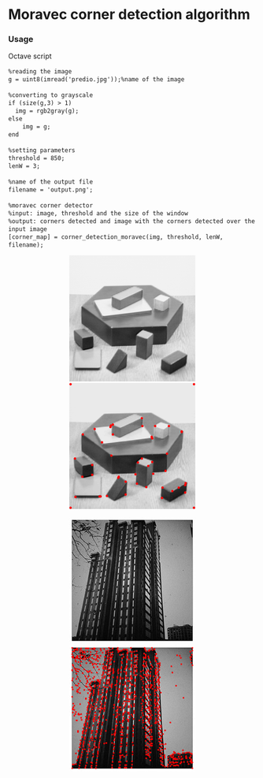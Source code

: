 
# Moravec corner detection algorithm

### Usage

Octave script

```ocatve
%reading the image
g = uint8(imread('predio.jpg'));%name of the image

%converting to grayscale
if (size(g,3) > 1)
  img = rgb2gray(g);
else
	img = g;
end

%setting parameters
threshold = 850;
lenW = 3;

%name of the output file
filename = 'output.png';

%moravec corner detector
%input: image, threshold and the size of the window
%output: corners detected and image with the corners detected over the input image
[corner_map] = corner_detection_moravec(img, threshold, lenW, filename);
```

<p align="center">
  <img width="256" height="256" src="https://github.com/wallaceloos/Image_Processing/blob/master/corner_detector/moravec/images/blox.png">
  <img width="256" height="256" src="https://github.com/wallaceloos/Image_Processing/blob/master/corner_detector/moravec/images/img7x7_t12000.png">
</p>

<p align="center">
  <img width="256" height="256" src="https://github.com/wallaceloos/Image_Processing/blob/master/corner_detector/moravec/images/predio.jpg">
  <img width="256" height="256" src="https://github.com/wallaceloos/Image_Processing/blob/master/corner_detector/moravec/images/img3x3_t850.png">
</p>

